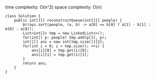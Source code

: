 [](https://leetcode.com/problems/queue-reconstruction-by-height/)

time complexity: O(n^2)
space complexity: O(n)
```
class Solution {
    public int[][] reconstructQueue(int[][] people) {
        Arrays.sort(people, (a, b) -> a[0] == b[0] ? a[1] - b[1] : b[0] - a[0]);
        List<int[]> tmp = new LinkedList<>();
        for(int[] p: people) tmp.add(p[1], p);
        int[][] ans = new int[tmp.size()][2];
        for(int i = 0; i < tmp.size(); ++i) {
            ans[i][0] = tmp.get(i)[0];
            ans[i][1] = tmp.get(i)[1];
        }
        return ans;
    }
}
```